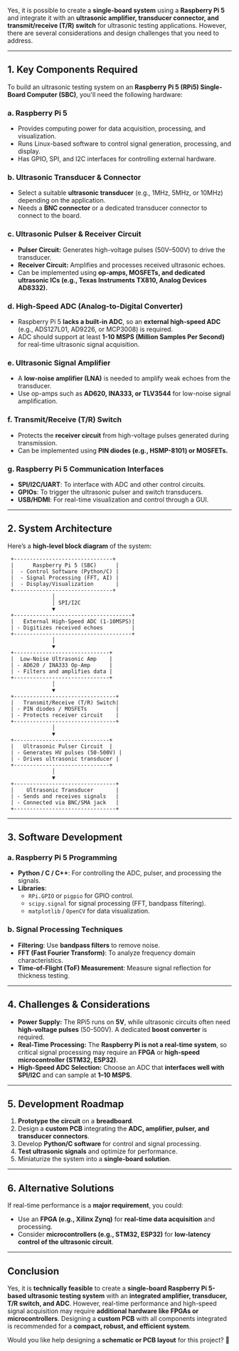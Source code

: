 Yes, it is possible to create a **single-board system** using a **Raspberry Pi 5** and integrate it with an **ultrasonic amplifier, transducer connector, and transmit/receive (T/R) switch** for ultrasonic testing applications. However, there are several considerations and design challenges that you need to address.

---

## **1. Key Components Required**

To build an ultrasonic testing system on an **Raspberry Pi 5 (RPi5) Single-Board Computer (SBC)**, you'll need the following hardware:

### **a. Raspberry Pi 5**
- Provides computing power for data acquisition, processing, and visualization.
- Runs Linux-based software to control signal generation, processing, and display.
- Has GPIO, SPI, and I2C interfaces for controlling external hardware.

### **b. Ultrasonic Transducer & Connector**
- Select a suitable **ultrasonic transducer** (e.g., 1MHz, 5MHz, or 10MHz) depending on the application.
- Needs a **BNC connector** or a dedicated transducer connector to connect to the board.

### **c. Ultrasonic Pulser & Receiver Circuit**
- **Pulser Circuit:** Generates high-voltage pulses (50V–500V) to drive the transducer.
- **Receiver Circuit:** Amplifies and processes received ultrasonic echoes.
- Can be implemented using **op-amps, MOSFETs, and dedicated ultrasonic ICs (e.g., Texas Instruments TX810, Analog Devices AD8332).**

### **d. High-Speed ADC (Analog-to-Digital Converter)**
- Raspberry Pi 5 **lacks a built-in ADC**, so an **external high-speed ADC** (e.g., ADS127L01, AD9226, or MCP3008) is required.
- ADC should support at least **1-10 MSPS (Million Samples Per Second)** for real-time ultrasonic signal acquisition.

### **e. Ultrasonic Signal Amplifier**
- A **low-noise amplifier (LNA)** is needed to amplify weak echoes from the transducer.
- Use op-amps such as **AD620, INA333, or TLV3544** for low-noise signal amplification.

### **f. Transmit/Receive (T/R) Switch**
- Protects the **receiver circuit** from high-voltage pulses generated during transmission.
- Can be implemented using **PIN diodes (e.g., HSMP-8101) or MOSFETs.**

### **g. Raspberry Pi 5 Communication Interfaces**
- **SPI/I2C/UART**: To interface with ADC and other control circuits.
- **GPIOs**: To trigger the ultrasonic pulser and switch transducers.
- **USB/HDMI**: For real-time visualization and control through a GUI.

---

## **2. System Architecture**

Here’s a **high-level block diagram** of the system:

```
 +-------------------------------+
 |      Raspberry Pi 5 (SBC)      |
 |  - Control Software (Python/C) |
 |  - Signal Processing (FFT, AI) |
 |  - Display/Visualization       |
 +-------------------------------+
              │
              │ SPI/I2C
              ▼
 +-------------------------------------+
 |   External High-Speed ADC (1-10MSPS)|
 | - Digitizes received echoes         |
 +-------------------------------------+
              │
              ▼
 +------------------------------+
 |  Low-Noise Ultrasonic Amp    |
 | - AD620 / INA333 Op-Amp      |
 | - Filters and amplifies data |
 +------------------------------+
              │
              ▼
 +--------------------------------+
 |   Transmit/Receive (T/R) Switch|
 | - PIN diodes / MOSFETs         |
 | - Protects receiver circuit    |
 +--------------------------------+
              │
              ▼
 +------------------------------+
 |   Ultrasonic Pulser Circuit  |
 | - Generates HV pulses (50-500V) |
 | - Drives ultrasonic transducer |
 +------------------------------+
              │
              ▼
 +--------------------------------+
 |    Ultrasonic Transducer       |
 | - Sends and receives signals   |
 | - Connected via BNC/SMA jack   |
 +--------------------------------+
```

---

## **3. Software Development**

### **a. Raspberry Pi 5 Programming**
- **Python / C / C++**: For controlling the ADC, pulser, and processing the signals.
- **Libraries**:
  - `RPi.GPIO` or `pigpio` for GPIO control.
  - `scipy.signal` for signal processing (FFT, bandpass filtering).
  - `matplotlib` / `OpenCV` for data visualization.

### **b. Signal Processing Techniques**
- **Filtering**: Use **bandpass filters** to remove noise.
- **FFT (Fast Fourier Transform)**: To analyze frequency domain characteristics.
- **Time-of-Flight (ToF) Measurement**: Measure signal reflection for thickness testing.

---

## **4. Challenges & Considerations**
- **Power Supply:** The RPi5 runs on **5V**, while ultrasonic circuits often need **high-voltage pulses** (50-500V). A dedicated **boost converter** is required.
- **Real-Time Processing:** The **Raspberry Pi is not a real-time system**, so critical signal processing may require an **FPGA** or **high-speed microcontroller (STM32, ESP32)**.
- **High-Speed ADC Selection:** Choose an ADC that **interfaces well with SPI/I2C** and can sample at **1–10 MSPS**.

---

## **5. Development Roadmap**
1. **Prototype the circuit** on a **breadboard**.
2. Design a **custom PCB** integrating the **ADC, amplifier, pulser, and transducer connectors**.
3. Develop **Python/C software** for control and signal processing.
4. **Test ultrasonic signals** and optimize for performance.
5. Miniaturize the system into a **single-board solution**.

---

## **6. Alternative Solutions**
If real-time performance is a **major requirement**, you could:
- Use an **FPGA (e.g., Xilinx Zynq)** for **real-time data acquisition** and processing.
- Consider **microcontrollers (e.g., STM32, ESP32)** for **low-latency control of the ultrasonic circuit**.

---

## **Conclusion**
Yes, it is **technically feasible** to create a **single-board Raspberry Pi 5-based ultrasonic testing system** with an **integrated amplifier, transducer, T/R switch, and ADC**. However, real-time performance and high-speed signal acquisition may require **additional hardware like FPGAs or microcontrollers**. Designing a **custom PCB** with all components integrated is recommended for a **compact, robust, and efficient system**.

Would you like help designing a **schematic or PCB layout** for this project? 🚀